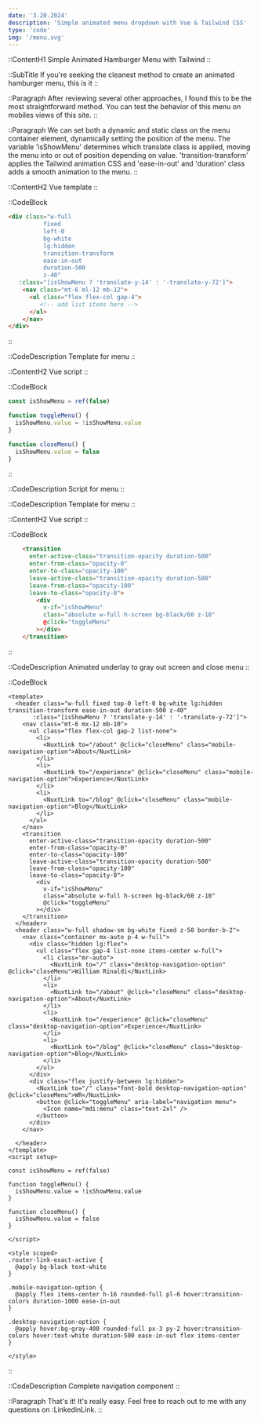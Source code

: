 ```yaml
---
date: '3.20.2024'
description: 'Simple animated menu dropdown with Vue & Tailwind CSS'
type: 'code'
img: '/menu.svg'
---
```


::ContentH1
Simple Animated Hamburger Menu with Tailwind
::

::SubTitle
If you're seeking the cleanest method to create an animated hamburger menu, this is it
::

::Paragraph
After reviewing several other approaches, I found this to be the most straightforward method. 
You can test the behavior of this menu on mobiles views of this site.
::

::Paragraph
We can set both a dynamic and static class on the menu container element, dynamically setting the position of the menu.
The variable 'isShowMenu' determines which translate class is applied, moving the menu into or out of position depending on value.
'transition-transform' applies the Tailwind animation CSS and 'ease-in-out' and 'duration' class adds a smooth animation to the menu.
::

::ContentH2
Vue template
::

::CodeBlock
```html
<div class="w-full 
          fixed 
          left-0 
          bg-white
          lg:hidden 
          transition-transform 
          ease-in-out 
          duration-500 
          z-40"
   :class="[isShowMenu ? 'translate-y-14' : '-translate-y-72']">
    <nav class="mt-6 ml-12 mb-12">
      <ul class="flex flex-col gap-4">
         <!-- add list items here -->
      </ul>
    </nav>
</div>
```
::

::CodeDescription
Template for menu
::

::ContentH2
Vue script
::

::CodeBlock
```js
const isShowMenu = ref(false)

function toggleMenu() {
  isShowMenu.value = !isShowMenu.value
}

function closeMenu() {
  isShowMenu.value = false
}
```
::

::CodeDescription
Script for menu
::

::CodeDescription
Template for menu
::

::ContentH2
Vue script
::

::CodeBlock
```html
    <transition
      enter-active-class="transition-opacity duration-500"
      enter-from-class="opacity-0"
      enter-to-class="opacity-100"
      leave-active-class="transition-opacity duration-500"
      leave-from-class="opacity-100"
      leave-to-class="opacity-0">
        <div
          v-if="isShowMenu"
          class="absolute w-full h-screen bg-black/60 z-10"
          @click="toggleMenu"
        ></div>
    </transition>
```
::

::CodeDescription
Animated underlay to gray out screen and close menu
::

::CodeBlock
```vue
<template>
  <header class="w-full fixed top-0 left-0 bg-white lg:hidden transition-transform ease-in-out duration-500 z-40"
       :class="[isShowMenu ? 'translate-y-14' : '-translate-y-72']">
    <nav class="mt-6 mx-12 mb-10">
      <ul class="flex flex-col gap-2 list-none">
        <li>
          <NuxtLink to="/about" @click="closeMenu" class="mobile-navigation-option">About</NuxtLink>
        </li>
        <li>
          <NuxtLink to="/experience" @click="closeMenu" class="mobile-navigation-option">Experience</NuxtLink>
        </li>
        <li>
          <NuxtLink to="/blog" @click="closeMenu" class="mobile-navigation-option">Blog</NuxtLink>
        </li>
      </ul>
    </nav>
    <transition
      enter-active-class="transition-opacity duration-500"
      enter-from-class="opacity-0"
      enter-to-class="opacity-100"
      leave-active-class="transition-opacity duration-500"
      leave-from-class="opacity-100"
      leave-to-class="opacity-0">
        <div
          v-if="isShowMenu"
          class="absolute w-full h-screen bg-black/60 z-10"
          @click="toggleMenu"
        ></div>
    </transition>
  </header>
  <header class="w-full shadow-sm bg-white fixed z-50 border-b-2">
    <nav class="container mx-auto p-4 w-full">
      <div class="hidden lg:flex">
        <ul class="flex gap-4 list-none items-center w-full">
          <li class="mr-auto">
            <NuxtLink to="/" class="desktop-navigation-option" @click="closeMenu">William Rinaldi</NuxtLink>
          </li>
          <li>
            <NuxtLink to="/about" @click="closeMenu" class="desktop-navigation-option">About</NuxtLink>
          </li>
          <li>
            <NuxtLink to="/experience" @click="closeMenu" class="desktop-navigation-option">Experience</NuxtLink>
          </li>
          <li>
            <NuxtLink to="/blog" @click="closeMenu" class="desktop-navigation-option">Blog</NuxtLink>
          </li>
        </ul>
      </div>
      <div class="flex justify-between lg:hidden">
        <NuxtLink to="/" class="font-bold desktop-navigation-option" @click="closeMenu">WR</NuxtLink>
        <button @click="toggleMenu" aria-label="navigation menu">
          <Icon name="mdi:menu" class="text-2xl" />
        </button>
      </div>
    </nav>
    
  </header>
</template>
<script setup>

const isShowMenu = ref(false)

function toggleMenu() {
  isShowMenu.value = !isShowMenu.value
}

function closeMenu() {
  isShowMenu.value = false
}

</script>

<style scoped>
.router-link-exact-active {
  @apply bg-black text-white
}

.mobile-navigation-option {
  @apply flex items-center h-16 rounded-full pl-6 hover:transition-colors duration-1000 ease-in-out
}

.desktop-navigation-option {
  @apply hover:bg-gray-400 rounded-full px-3 py-2 hover:transition-colors hover:text-white duration-500 ease-in-out flex items-center
}

</style>

```
::

::CodeDescription
Complete navigation component
::


::Paragraph
That's it!  It's really easy.  Feel free to reach out to me with any questions on :LinkedinLink.
::



